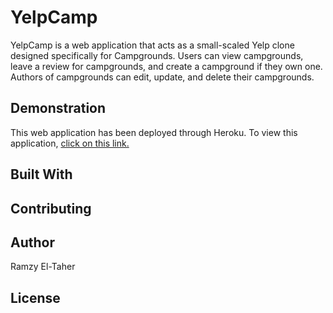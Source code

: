 # YelpCamp

YelpCamp is a web application that acts as a small-scaled Yelp clone designed specifically for Campgrounds. Users can view campgrounds, leave a review for campgrounds, and create a campground if they own one. Authors of campgrounds can edit, update, and delete their campgrounds.

## Demonstration

This web application has been deployed through Heroku. To view this application, [click on this link.](https://enigmatic-chamber-13608.herokuapp.com/)

## Built With


## Contributing


## Author

Ramzy El-Taher

## License
